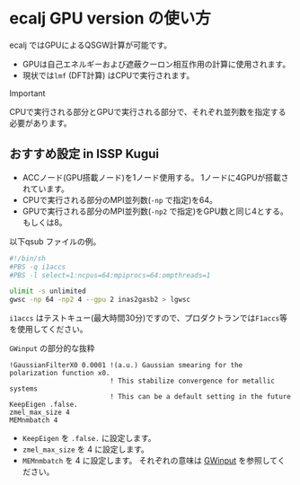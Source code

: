 # ecalj GPU version の使い方

ecalj ではGPUによるQSGW計算が可能です。
* GPUは自己エネルギーおよび遮蔽クーロン相互作用の計算に使用されます。
* 現状では`lmf` (DFT計算) はCPUで実行されます。
> [!IMPORTANT]
> CPUで実行される部分とGPUで実行される部分で、それぞれ並列数を指定する必要があります。

## おすすめ設定 in ISSP Kugui
* ACCノード(GPU搭載ノード)を1ノード使用する。 1ノードに4GPUが搭載されています。
* CPUで実行される部分のMPI並列数(`-np` で指定)を64。
* GPUで実行される部分のMPI並列数(`-np2` で指定)をGPU数と同じ4とする。もしくは8。

以下qsub ファイルの例。

```bash job.sh
#!/bin/sh
#PBS -q i1accs
#PBS -l select=1:ncpus=64:mpiprocs=64:ompthreads=1

ulimit -s unlimited
gwsc -np 64 -np2 4 --gpu 2 inas2gasb2 > lgwsc
```

`i1accs` はテストキュー(最大時間30分)ですので、プロダクトランでは`F1accs`等を使用してください。

`GWinput` の部分的な抜粋
```GWinput
!GaussianFilterX0 0.0001 !(a.u.) Gaussian smearing for the polarization function x0. 
                         ! This stabilize convergence for metallic systems
                         ! This can be a default setting in the future
KeepEigen .false.
zmel_max_size 4
MEMnmbatch 4
```

* `KeepEigen` を `.false.` に設定します。
* `zmel_max_size` を 4 に設定します。
* `MEMnmbatch` を 4 に設定します。
それぞれの意味は [GWinput](../manual/gwinput.md) を参照してください。
